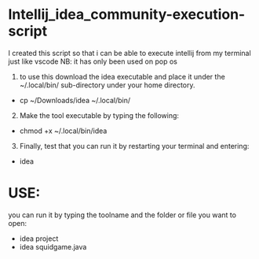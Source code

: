 # Intellij_idea_community-execution-script

I created this script so that i can be able to execute intellij from my terminal just like vscode
NB: it has only been used on pop os

1) to use this download the idea executable and place it under the ~/.local/bin/ sub-directory under your home directory.
  - cp ~/Downloads/idea ~/.local/bin/
2) Make the tool executable by typing the following:
  - chmod +x ~/.local/bin/idea
3) Finally, test that you can run it by restarting your terminal and entering:
  - idea
  
# USE:

you can run it by typing the toolname and the folder or file you want to open:
  - idea project
  - idea squidgame.java
